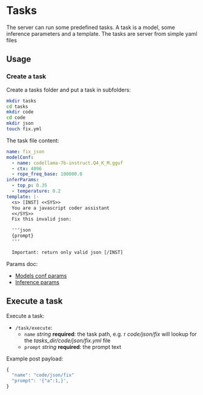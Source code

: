 # Tasks

The server can run some predefined tasks. A task is a model, some inference parameters and a template.
The tasks are server from simple yaml files

## Usage

### Create a task

Create a tasks folder and put a task in subfolders:

```bash
mkdir tasks
cd tasks
mkdir code
cd code
mkdir json
touch fix.yml
```

The task file content:

```yaml
name: fix_json
modelConf:
  - name: codellama-7b-instruct.Q4_K_M.gguf
  - ctx: 4096
  - rope_freq_base: 100000.0
inferParams:
  - top_p: 0.35
  - temperature: 0.2
template: |-
  <s> [INST] <<SYS>>
  You are a javascript coder assistant
  <</SYS>>
  Fix this invalid json:

  '''json
  {prompt}
  ''' 

  Important: return only valid json [/INST]
```

Params doc:

- <a href="javascript:openLink('/llama_api/load_model')">Models conf params</a>
- <a href="javascript:openLink('/llama_api/inference')">Inference params</a>

## Execute a task

Execute a task:

- `/task/execute`:
  - `name` *string* **required**: the task path, e.g. r *code/json/fix* will lookup for the *tasks_dir/code/json/fix.yml* file
  - `prompt` *string* **required**: the prompt text

Example post payload:

```js
{
  "name": "code/json/fix"
  "prompt": '{"a":1,}',
}
```